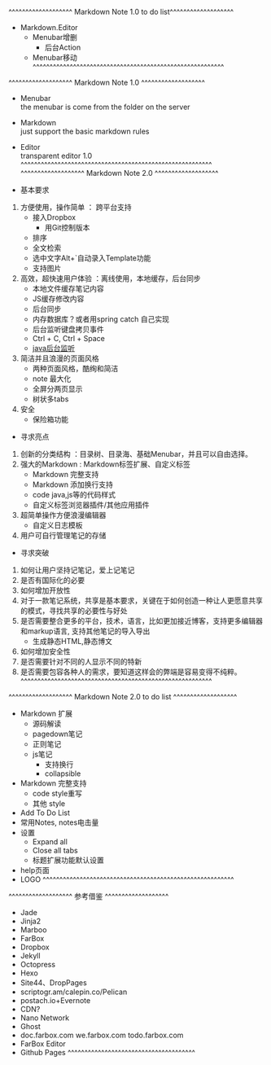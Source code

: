 ^^^^^^^^^^^^^^^^^^^ Markdown Note 1.0 to do list^^^^^^^^^^^^^^^^^^^
- Markdown.Editor
    - Menubar增删
        - 后台Action
    - Menubar移动
^^^^^^^^^^^^^^^^^^^^^^^^^^^^^^^^^^^^^^^^^^^^^^^^^^^^^^^^^

^^^^^^^^^^^^^^^^^^^ Markdown Note 1.0 ^^^^^^^^^^^^^^^^^^^
- Menubar  
    the menubar is come from the folder on the server
- Markdown  
    just support the basic markdown rules
- Editor  
    transparent editor 1.0 
^^^^^^^^^^^^^^^^^^^^^^^^^^^^^^^^^^^^^^^^^^^^^^^^^^^^^^^^^
^^^^^^^^^^^^^^^^^^^ Markdown Note 2.0 ^^^^^^^^^^^^^^^^^^^

- 基本要求
1. 方便使用，操作简单 ： 跨平台支持
    - 接入Dropbox
       - 用Git控制版本
    - 排序
    - 全文检索
    - 选中文字Alt+`自动录入Template功能
    - 支持图片
2. 高效，超快速用户体验 ：离线使用，本地缓存，后台同步
    - 本地文件缓存笔记内容
    - JS缓存修改内容
    - 后台同步
    - 内存数据库？或者用spring catch 自己实现
    - 后台监听键盘拷贝事件
    - Ctrl + C, Ctrl + Space
    - [java后台监听](http://www.tuicool.com/articles/bymAv2q)
3. 简洁并且浪漫的页面风格
    - 两种页面风格，酷绚和简洁
    - note 最大化
    - 全屏分两页显示
    - 树状多tabs
4. 安全
    - 保险箱功能

- 寻求亮点
1. 创新的分类结构 ：目录树、目录海、基础Menubar，并且可以自由选择。
2. 强大的Markdown : Markdown标签扩展、自定义标签
    - Markdown 完整支持
    - Markdown 添加换行支持
    - code java,js等的代码样式
    - 自定义标签浏览器插件/其他应用插件
3. 超简单操作方便浪漫编辑器
    - 自定义日志模板
4. 用户可自行管理笔记的存储

- 寻求突破
1. 如何让用户坚持记笔记，爱上记笔记
2. 是否有国际化的必要
3. 如何增加开放性
3. 对于一款笔记系统，共享是基本要求，关键在于如何创造一种让人更愿意共享的模式，寻找共享的必要性与好处
5. 是否需要整合更多的平台，技术，语言，比如更加接近博客，支持更多编辑器和markup语言, 支持其他笔记的导入导出
    - 生成静态HTML,静态博文
6. 如何增加安全性
7. 是否需要针对不同的人显示不同的特新
8. 是否需要包容各种人的需求，要知道这样会的弊端是容易变得不纯粹。
^^^^^^^^^^^^^^^^^^^^^^^^^^^^^^^^^^^^^^^^^^^^^^^^^^^^^^^^^    

^^^^^^^^^^^^^^^^^^^ Markdown Note 2.0 to do list ^^^^^^^^^^^^^^^^^^^
- Markdown 扩展
    - 源码解读
    - pagedown笔记
    - 正则笔记
    - js笔记
        - 支持换行
        - collapsible
- Markdown 完整支持
    - code style重写
    - 其他 style
- Add To Do List
- 常用Notes, notes电击量
- 设置
    - Expand all
    - Close all tabs
    - 标题扩展功能默认设置
- help页面
- LOGO
^^^^^^^^^^^^^^^^^^^^^^^^^^^^^^^^^^^^^^^^^^^^^^^^^^^^^^^^^

^^^^^^^^^^^^^^^^^^^ 参考借鉴 ^^^^^^^^^^^^^^^^^^^
- Jade
- Jinja2
- Marboo
- FarBox
- Dropbox
- Jekyll
- Octopress
- Hexo
- Site44、DropPages
- scriptogr.am/calepin.co/Pelican
- postach.io+Evernote
- CDN?
- Nano Network
- Ghost
- doc.farbox.com we.farbox.com todo.farbox.com
- FarBox Editor
- Github Pages
^^^^^^^^^^^^^^^^^^^^^^^^^^^^^^^^^^^^^^
